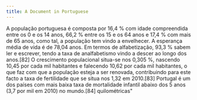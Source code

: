 ```yaml
---
title: A Document in Portuguese
---
```


A população portuguesa é composta por 16,4 % com idade compreendida entre os 0 e os 14 anos, 66,2 % entre os 15 e os 64 anos e 17,4 % com mais de 65 anos, como tal, a população tem vindo a envelhecer. A esperança média de vida é de 78,04 anos. Em termos de alfabetização, 93,3 % sabem ler e escrever, tendo a taxa de analfabetismo vindo a descer ao longo dos anos.[82] O crescimento populacional situa-se nos 0,305 %, nascendo 10,45 por cada mil habitantes e falecendo 10,62 por cada mil habitantes, o que faz com que a população esteja a ser renovada, contribuindo para este facto a taxa de fertilidade que se situa nos 1,32 em 2010.[83] Portugal é um dos países com mais baixa taxa de mortalidade infantil abaixo dos 5 anos (3,7 por mil em 2010) no mundo.[84] quilométricas"
